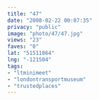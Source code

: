 ```yaml
---
title: "47"
date: "2008-02-22 00:07:35"
privacy: "public"
image: "photo/47/47.jpg"
views: "23"
faves: "0"
lat: "51511864"
lng: "-121504"
tags:
- "ltminimeet"
- "londontransportmuseum"
- "trustedplaces"
---
```


